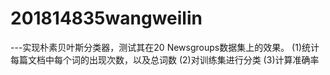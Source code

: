 # 201814835wangweilin

---实现朴素贝叶斯分类器，测试其在20 Newsgroups数据集上的效果。
(1)统计每篇文档中每个词的出现次数，以及总词数
(2)对训练集进行分类
(3)计算准确率

